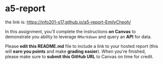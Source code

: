 # a5-report

the link is: https://info201-s17.github.io/a5-report-EmilyCheoh/

In this assignment, you'll complete the instructions **on Canvas** to demonstrate you ability to leverage `RMarkdown` and query an **API** for data.

Please **edit this README.md** file to include a link to your hosted report (this will **earn you points** and make **grading easier**). When you're finished, please make sure to **submit this GitHub URL** to Canvas on time for credit.
